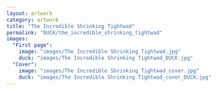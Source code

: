 ```yaml
---
layout: artwork
category: artwork
title: "The Incredible Shrinking Tightwad"
permalink: "DUCK/the_incredible_shrinking_tightwad"
images:
  "First page":
    image: "images/The Incredible Shrinking Tightwad.jpg"
    duck: "images/The Incredible Shrinking Tightwad_DUCK.jpg"
  "Cover":
    image: "images/The Incredible Shrinking Tightwad_cover.jpg"
    duck: "images/The Incredible Shrinking Tightwad_cover_DUCK.jpg"
---
```


